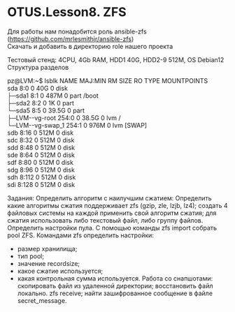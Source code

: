 # OTUS.Lesson8. ZFS
Для работы нам понадобится роль ansible-zfs (https://github.com/mrlesmithjr/ansible-zfs)  
Скачать и добавить в директорию role нашего проекта

Тестовый стенд: 4CPU, 4Gb RAM, HDD1 40G, HDD2-9 512M, OS Debian12  
Структура разделов 

pz@LVM:~$ lsblk 
NAME               MAJ:MIN RM  SIZE RO TYPE MOUNTPOINTS  
sda                  8:0    0   40G  0 disk   
├─sda1               8:1    0  487M  0 part /boot  
├─sda2               8:2    0    1K  0 part   
└─sda5               8:5    0 39.5G  0 part   
  ├─LVM--vg-root   254:0    0 38.5G  0 lvm  /  
  └─LVM--vg-swap_1 254:1    0  976M  0 lvm  [SWAP]  
sdb                  8:16   0  512M  0 disk   
sdc                  8:32   0  512M  0 disk   
sdd                  8:48   0  512M  0 disk   
sde                  8:64   0  512M  0 disk   
sdf                  8:80   0  512M  0 disk   
sdg                  8:96   0  512M  0 disk   
sdh                  8:112  0  512M  0 disk   
sdi                  8:128  0  512M  0 disk   

Задания:
Определить алгоритм с наилучшим сжатием:
Определить какие алгоритмы сжатия поддерживает zfs (gzip, zle, lzjb, lz4);
создать 4 файловых системы на каждой применить свой алгоритм сжатия;
для сжатия использовать либо текстовый файл, либо группу файлов.
Определить настройки пула.
С помощью команды zfs import собрать pool ZFS.
Командами zfs определить настройки:
- размер хранилища;    
- тип pool;
- значение recordsize;
- какое сжатие используется;
- какая контрольная сумма используется.
Работа со снапшотами:
скопировать файл из удаленной директории;
восстановить файл локально. zfs receive;
найти зашифрованное сообщение в файле secret_message.

